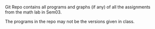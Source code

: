 Git Repo contains all programs and graphs (if any) of all the assignments from the math lab in Sem03.

The programs in the repo may not be the versions given in class.


